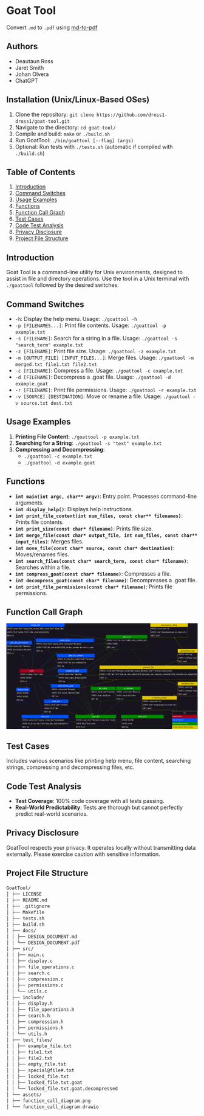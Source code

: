 # Goat Tool

Convert `.md` to `.pdf` using [md-to-pdf](https://md-to-pdf.fly.dev/)

## Authors
- Deautaun Ross
- Jaret Smith
- Johan Olvera
- ChatGPT

## Installation (Unix/Linux-Based OSes)
1. Clone the repository: `git clone https://github.com/dross1-dross1/goat-tool.git`
2. Navigate to the directory: `cd goat-tool/`
3. Compile and build: `make` or `./build.sh`
4. Run GoatTool: `./bin/goattool [--flag] (args)`
5. Optional: Run tests with `./tests.sh` (automatic if compiled with `./build.sh`)

## Table of Contents
1. [Introduction](#introduction)
2. [Command Switches](#command-switches)
3. [Usage Examples](#usage-examples)
4. [Functions](#functions)
5. [Function Call Graph](#function-call-graph)
6. [Test Cases](#test-cases)
7. [Code Test Analysis](#code-test-analysis)
8. [Privacy Disclosure](#privacy-disclosure)
9. [Project File Structure](#project-file-structure)

## Introduction
Goat Tool is a command-line utility for Unix environments, designed to assist in file and directory operations. Use the tool in a Unix terminal with `./goattool` followed by the desired switches.

## Command Switches
- `-h`: Display the help menu. Usage: `./goattool -h`
- `-p [FILENAMES...]`: Print file contents. Usage: `./goattool -p example.txt`
- `-s [FILENAME]`: Search for a string in a file. Usage: `./goattool -s "search_term" example.txt`
- `-z [FILENAME]`: Print file size. Usage: `./goattool -z example.txt`
- `-m [OUTPUT_FILE] [INPUT_FILES...]`: Merge files. Usage: `./goattool -m merged.txt file1.txt file2.txt`
- `-c [FILENAME]`: Compress a file. Usage: `./goattool -c example.txt`
- `-d [FILENAME]`: Decompress a .goat file. Usage: `./goattool -d example.goat`
- `-r [FILENAME]`: Print file permissions. Usage: `./goattool -r example.txt`
- `-v [SOURCE] [DESTINATION]`: Move or rename a file. Usage: `./goattool -v source.txt dest.txt`

## Usage Examples
1. **Printing File Content**: `./goattool -p example.txt`
2. **Searching for a String**: `./goattool -s "text" example.txt`
3. **Compressing and Decompressing**:
   - `./goattool -c example.txt`
   - `./goattool -d example.goat`

## Functions
- **`int main(int argc, char** argv)`**: Entry point. Processes command-line arguments.
- **`int display_help()`**: Displays help instructions.
- **`int print_file_content(int num_files, const char** filenames)`**: Prints file contents.
- **`int print_size(const char* filename)`**: Prints file size.
- **`int merge_file(const char* output_file, int num_files, const char** input_files)`**: Merges files.
- **`int move_file(const char* source, const char* destination)`**: Moves/renames files.
- **`int search_files(const char* search_term, const char* filename)`**: Searches within a file.
- **`int compress_goat(const char* filename)`**: Compresses a file.
- **`int decompress_goat(const char* filename)`**: Decompresses a .goat file.
- **`int print_file_permissions(const char* filename)`**: Prints file permissions.

## Function Call Graph
![Function Call Diagram](assets/function_call_diagram.png)

## Test Cases
Includes various scenarios like printing help menu, file content, searching strings, compressing and decompressing files, etc.

## Code Test Analysis
- **Test Coverage**: 100% code coverage with all tests passing.
- **Real-World Predictability**: Tests are thorough but cannot perfectly predict real-world scenarios.

## Privacy Disclosure
GoatTool respects your privacy. It operates locally without transmitting data externally. Please exercise caution with sensitive information.

## Project File Structure

```
GoatTool/
│ ├── LICENSE
│ ├── README.md
│ ├── .gitignore
│ ├── Makefile
│ ├── tests.sh
│ ├── build.sh
│ ├── docs/
│ │ ├── DESIGN_DOCUMENT.md
│ │ └── DESIGN_DOCUMENT.pdf
│ ├── src/
│ │ ├── main.c
│ │ ├── display.c
│ │ ├── file_operations.c
│ │ ├── search.c
│ │ ├── compression.c
│ │ ├── permissions.c
│ │ └── utils.c
│ ├── include/
│ │ ├── display.h
│ │ ├── file_operations.h
│ │ ├── search.h
│ │ ├── compression.h
│ │ ├── permissions.h
│ │ └── utils.h
│ ├── test_files/
│ │ ├── example_file.txt
│ │ ├── file1.txt
│ │ ├── file2.txt
│ │ ├── empty_file.txt
│ │ ├── special@file#.txt
│ │ ├── locked_file.txt
│ │ ├── locked_file.txt.goat
│ │ └── locked_file.txt.goat.decompressed
│ └── assets/
│ ├── function_call_diagram.png
│ └── function_call_diagram.drawio
```

